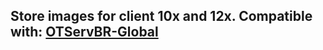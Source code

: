 ## Store images for client 10x and 12x. Compatible with: [OTServBR-Global](https://github.com/opentibiabr/OTServBR-Global)